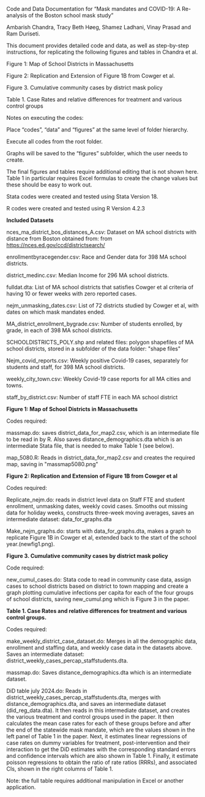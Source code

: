 Code and Data Documentation for “Mask mandates and COVID-19: A Re-analysis of the Boston school mask study”

Ambarish Chandra, Tracy Beth Høeg, Shamez Ladhani, Vinay Prasad and Ram Duriseti.

This document provides detailed code and data, as well as step-by-step instructions, for replicating the following figures and tables in Chandra et al.

Figure 1: Map of School Districts in Massachusetts

Figure 2: Replication and Extension of Figure 1B from Cowger et al.

Figure 3. Cumulative community cases by district mask policy

Table 1. Case Rates and relative differences for treatment and various control groups


Notes on executing the codes:

Place “codes”, “data” and “figures” at the same level of folder hierarchy.

Execute all codes from the root folder.

Graphs will be saved to the “figures” subfolder, which the user needs to create.

The final figures and tables require additional editing that is not shown here. Table 1 in particular requires Excel formulas to create the change values but these should be easy to work out. 

Stata codes were created and tested using Stata Version 18.

R codes were created and tested using R Version 4.2.3


**Included Datasets**

nces_ma_district_bos_distances_A.csv: Dataset on MA school districts with distance from Boston obtained from: from https://nces.ed.gov/ccd/districtsearch/

enrollmentbyracegender.csv: Race and Gender data for 398 MA school districts.

district_medinc.csv: Median Income for 296 MA school districts.

fulldat.dta: List of MA school districts that satisfies Cowger et al criteria of having 10 or fewer weeks with zero reported cases. 

nejm_unmasking_dates.csv: List of 72 districts studied by Cowger et al, with dates on which mask mandates ended.

MA_district_enrollment_bygrade.csv: Number of students enrolled, by grade, in each of 398 MA school districts.

SCHOOLDISTRICTS_POLY.shp and related files: polygon shapefiles of MA school districts, stored in a subfolder of the data folder: "shape files"

Nejm_covid_reports.csv: Weekly positive Covid-19 cases, separately for students and staff, for 398 MA school districts.

weekly_city_town.csv: Weekly Covid-19 case reports for all MA cities and towns. 

staff_by_district.csv: Number of staff FTE in each MA school district





**Figure 1: Map of School Districts in Massachusetts**

Codes required:

massmap.do: saves district_data_for_map2.csv, which is an intermediate file to be read in by R. Also saves distance_demographics.dta which is an intermediate Stata file, that is needed to make Table 1 (see below).

map_5080.R: Reads in district_data_for_map2.csv and creates the required map, saving in "massmap5080.png"


**Figure 2: Replication and Extension of Figure 1B from Cowger et al**

Codes required:

Replicate_nejm.do: reads in district level data on Staff FTE and student enrollment, unmasking dates, weekly covid cases. Smooths out missing data for holiday weeks, constructs three-week moving averages, saves an intermediate dataset: data_for_graphs.dta

Make_nejm_graphs.do: starts with data_for_graphs.dta, makes a graph to replicate Figure 1B in Cowger et al, extended back to the start of the school year.(newfig1.png). 


**Figure 3. Cumulative community cases by district mask policy**

Code required: 

new_cumul_cases.do: Stata code to read in community case data, assign cases to school districts based on district to town mapping and create a graph plotting cumulative infections per capita for each of the four groups of school districts, saving new_cumul.png which is Figure 3 in the paper.


**Table 1. Case Rates and relative differences for treatment and various control groups.**

Codes required:

make_weekly_district_case_dataset.do: Merges in all the demographic data, enrollment and staffing data, and weekly case data in the datasets above. Saves an intermediate dataset: district_weekly_cases_percap_staffstudents.dta.

massmap.do: Saves distance_demographics.dta which is an intermediate dataset.

DiD table july 2024.do: Reads in district_weekly_cases_percap_staffstudents.dta, merges with distance_demographics.dta, and saves an intermediate dataset (did_reg_data.dta). It then reads in this intermediate dataset, and creates the various treatment and control groups used in the paper. It then calculates the mean case rates for each of these groups before and after the end of the statewide mask mandate, which are the values shown in the left panel of Table 1 in the paper. Next, it estimates linear regressions of case rates on dummy variables for treatment, post-intervention and their interaction to get the DiD estimates with the corresponding standard errors and confidence intervals which are also shown in Table 1. Finally, it estimate poisson regressions to obtain the ratio of rate ratios (RRRs), and associated CIs, shown in the right columns of Table 1. 

Note: the full table requires additional manipulation in Excel or another application.

